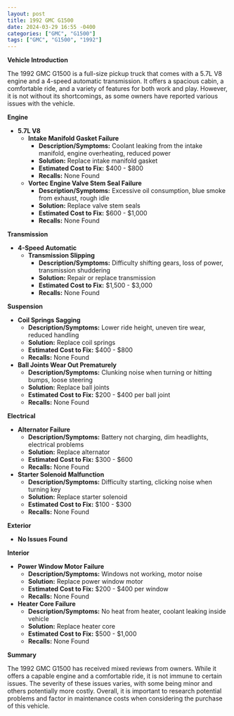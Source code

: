 ```yaml
---
layout: post
title: 1992 GMC G1500
date: 2024-03-29 16:55 -0400
categories: ["GMC", "G1500"]
tags: ["GMC", "G1500", "1992"]
---
```

**Vehicle Introduction**

The 1992 GMC G1500 is a full-size pickup truck that comes with a 5.7L V8 engine and a 4-speed automatic transmission. It offers a spacious cabin, a comfortable ride, and a variety of features for both work and play. However, it is not without its shortcomings, as some owners have reported various issues with the vehicle.

**Engine**

* **5.7L V8**
    * **Intake Manifold Gasket Failure**
        * **Description/Symptoms:** Coolant leaking from the intake manifold, engine overheating, reduced power
        * **Solution:** Replace intake manifold gasket
        * **Estimated Cost to Fix:** $400 - $800
        * **Recalls:** None Found
    * **Vortec Engine Valve Stem Seal Failure**
        * **Description/Symptoms:** Excessive oil consumption, blue smoke from exhaust, rough idle
        * **Solution:** Replace valve stem seals
        * **Estimated Cost to Fix:** $600 - $1,000
        * **Recalls:** None Found

**Transmission**

* **4-Speed Automatic**
    * **Transmission Slipping**
        * **Description/Symptoms:** Difficulty shifting gears, loss of power, transmission shuddering
        * **Solution:** Repair or replace transmission
        * **Estimated Cost to Fix:** $1,500 - $3,000
        * **Recalls:** None Found

**Suspension**

* **Coil Springs Sagging**
    * **Description/Symptoms:** Lower ride height, uneven tire wear, reduced handling
    * **Solution:** Replace coil springs
    * **Estimated Cost to Fix:** $400 - $800
    * **Recalls:** None Found
* **Ball Joints Wear Out Prematurely**
    * **Description/Symptoms:** Clunking noise when turning or hitting bumps, loose steering
    * **Solution:** Replace ball joints
    * **Estimated Cost to Fix:** $200 - $400 per ball joint
    * **Recalls:** None Found

**Electrical**

* **Alternator Failure**
    * **Description/Symptoms:** Battery not charging, dim headlights, electrical problems
    * **Solution:** Replace alternator
    * **Estimated Cost to Fix:** $300 - $600
    * **Recalls:** None Found
* **Starter Solenoid Malfunction**
    * **Description/Symptoms:** Difficulty starting, clicking noise when turning key
    * **Solution:** Replace starter solenoid
    * **Estimated Cost to Fix:** $100 - $300
    * **Recalls:** None Found

**Exterior**

* **No Issues Found**

**Interior**

* **Power Window Motor Failure**
    * **Description/Symptoms:** Windows not working, motor noise
    * **Solution:** Replace power window motor
    * **Estimated Cost to Fix:** $200 - $400 per window
    * **Recalls:** None Found
* **Heater Core Failure**
    * **Description/Symptoms:** No heat from heater, coolant leaking inside vehicle
    * **Solution:** Replace heater core
    * **Estimated Cost to Fix:** $500 - $1,000
    * **Recalls:** None Found

**Summary**

The 1992 GMC G1500 has received mixed reviews from owners. While it offers a capable engine and a comfortable ride, it is not immune to certain issues. The severity of these issues varies, with some being minor and others potentially more costly. Overall, it is important to research potential problems and factor in maintenance costs when considering the purchase of this vehicle.
